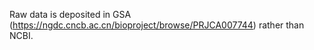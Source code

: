 Raw data is deposited in GSA (https://ngdc.cncb.ac.cn/bioproject/browse/PRJCA007744) rather than NCBI. 
